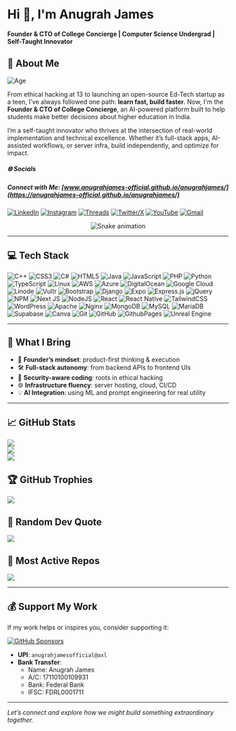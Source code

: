 # Hi 👋, I'm Anugrah James
**Founder & CTO of College Concierge | Computer Science Undergrad | Self-Taught Innovator**

## 🚀 About Me
![Age](https://img.shields.io/badge/Age-18-brightgreen)

From ethical hacking at 13 to launching an open-source Ed-Tech startup as a teen, I’ve always followed one path: **learn fast, build faster**. Now, I'm the **Founder & CTO of College Concierge**, an AI-powered platform built to help students make better decisions about higher education in India.

I’m a self-taught innovator who thrives at the intersection of real-world implementation and technical excellence. Whether it’s full-stack apps, AI-assisted workflows, or server infra, build independently, and optimize for impact.

##### 🌐 Socials

##### Connect with Me: [www.anugrahjames-official.github.io/anugrahjames/](https://anugrahjames-official.github.io/anugrahjames/)

[![LinkedIn](https://img.shields.io/badge/LinkedIn-%230077B5.svg?logo=linkedin&logoColor=white)](https://linkedin.com/in/anugrah-james) [![Instagram](https://img.shields.io/badge/Instagram-%23E4405F.svg?logo=Instagram&logoColor=white)](https://instagram.com/anugrahjames_official) [![Threads](https://img.shields.io/badge/Threads-000000?logo=threads&logoColor=white)](https://www.threads.net/@anugrahjames_official)
[![Twitter/X](https://img.shields.io/badge/X-black.svg?logo=X&logoColor=white)](https://x.com/AnugrahJames_AJ) [![YouTube](https://img.shields.io/badge/YouTube-%23FF0000.svg?logo=YouTube&logoColor=white)](https://youtube.com/@anugrahjames_official) [![Gmail](https://img.shields.io/badge/Email-D14836?logo=gmail&logoColor=white)](mailto:anugrahjames2006@gmail.com)

<!-- Snake Game Repo View -->

<div align="center">
  <img src="https://profile-readme-generator.com/assets/snake.svg" alt="Snake animation" />
</div>

---

## 💻 Tech Stack

![C++](https://img.shields.io/badge/c++-%2300599C.svg?style=for-the-badge&logo=c%2B%2B&logoColor=white) ![CSS3](https://img.shields.io/badge/css3-%231572B6.svg?style=for-the-badge&logo=css3&logoColor=white) ![C#](https://img.shields.io/badge/c%23-%23239120.svg?style=for-the-badge&logo=csharp&logoColor=white) ![HTML5](https://img.shields.io/badge/html5-%23E34F26.svg?style=for-the-badge&logo=html5&logoColor=white) ![Java](https://img.shields.io/badge/java-%23ED8B00.svg?style=for-the-badge&logo=openjdk&logoColor=white) ![JavaScript](https://img.shields.io/badge/javascript-%23323330.svg?style=for-the-badge&logo=javascript&logoColor=%23F7DF1E) ![PHP](https://img.shields.io/badge/php-%23777BB4.svg?style=for-the-badge&logo=php&logoColor=white) ![Python](https://img.shields.io/badge/python-3670A0?style=for-the-badge&logo=python&logoColor=ffdd54) ![TypeScript](https://img.shields.io/badge/typescript-%23007ACC.svg?style=for-the-badge&logo=typescript&logoColor=white) ![Linux](https://img.shields.io/badge/Linux-FCC624?style=for-the-badge&logo=linux&logoColor=black) ![AWS](https://img.shields.io/badge/AWS-%23FF9900.svg?style=for-the-badge&logo=amazon-aws&logoColor=white) ![Azure](https://img.shields.io/badge/azure-%230072C6.svg?style=for-the-badge&logo=microsoftazure&logoColor=white) ![DigitalOcean](https://img.shields.io/badge/DigitalOcean-%230167ff.svg?style=for-the-badge&logo=digitalOcean&logoColor=white) ![Google Cloud](https://img.shields.io/badge/GoogleCloud-%234285F4.svg?style=for-the-badge&logo=google-cloud&logoColor=white) ![Linode](https://img.shields.io/badge/linode-00A95C?style=for-the-badge&logo=linode&logoColor=white) ![Vultr](https://img.shields.io/badge/Vultr-007BFC.svg?style=for-the-badge&logo=vultr) ![Bootstrap](https://img.shields.io/badge/bootstrap-%238511FA.svg?style=for-the-badge&logo=bootstrap&logoColor=white) ![Django](https://img.shields.io/badge/django-%23092E20.svg?style=for-the-badge&logo=django&logoColor=white) ![Expo](https://img.shields.io/badge/expo-1C1E24?style=for-the-badge&logo=expo&logoColor=#D04A37) ![Express.js](https://img.shields.io/badge/express.js-%23404d59.svg?style=for-the-badge&logo=express&logoColor=%2361DAFB) ![jQuery](https://img.shields.io/badge/jquery-%230769AD.svg?style=for-the-badge&logo=jquery&logoColor=white) ![NPM](https://img.shields.io/badge/NPM-%23CB3837.svg?style=for-the-badge&logo=npm&logoColor=white) ![Next JS](https://img.shields.io/badge/Next-black?style=for-the-badge&logo=next.js&logoColor=white) ![NodeJS](https://img.shields.io/badge/node.js-6DA55F?style=for-the-badge&logo=node.js&logoColor=white) ![React](https://img.shields.io/badge/react-%2320232a.svg?style=for-the-badge&logo=react&logoColor=%2361DAFB) ![React Native](https://img.shields.io/badge/react_native-%2320232a.svg?style=for-the-badge&logo=react&logoColor=%2361DAFB) ![TailwindCSS](https://img.shields.io/badge/tailwindcss-%2338B2AC.svg?style=for-the-badge&logo=tailwind-css&logoColor=white) ![WordPress](https://img.shields.io/badge/WordPress-%23117AC9.svg?style=for-the-badge&logo=WordPress&logoColor=white) ![Apache](https://img.shields.io/badge/apache-%23D42029.svg?style=for-the-badge&logo=apache&logoColor=white) ![Nginx](https://img.shields.io/badge/nginx-%23009639.svg?style=for-the-badge&logo=nginx&logoColor=white) ![MongoDB](https://img.shields.io/badge/MongoDB-%234ea94b.svg?style=for-the-badge&logo=mongodb&logoColor=white) ![MySQL](https://img.shields.io/badge/mysql-4479A1.svg?style=for-the-badge&logo=mysql&logoColor=white) ![MariaDB](https://img.shields.io/badge/MariaDB-003545?style=for-the-badge&logo=mariadb&logoColor=white) ![Supabase](https://img.shields.io/badge/Supabase-3ECF8E?style=for-the-badge&logo=supabase&logoColor=white) ![Canva](https://img.shields.io/badge/Canva-%2300C4CC.svg?style=for-the-badge&logo=Canva&logoColor=white) ![Git](https://img.shields.io/badge/git-%23F05033.svg?style=for-the-badge&logo=git&logoColor=white) ![GitHub](https://img.shields.io/badge/github-%23121011.svg?style=for-the-badge&logo=github&logoColor=white)
![GithubPages](https://img.shields.io/badge/github%20pages-121013?style=for-the-badge&logo=github&logoColor=white)
![Unreal Engine](https://img.shields.io/badge/unrealengine-%23313131.svg?style=for-the-badge&logo=unrealengine&logoColor=white)

---

## 🔧 What I Bring

- 🧠 **Founder’s mindset**: product-first thinking & execution
- 🛠️ **Full-stack autonomy**: from backend APIs to frontend UIs
- 🔐 **Security-aware coding**: roots in ethical hacking
- ⚙️ **Infrastructure fluency**: server hosting, cloud, CI/CD
- 💡 **AI Integration**: using ML and prompt engineering for real utility

---

## 📈 GitHub Stats

![](https://github-readme-stats.vercel.app/api?username=anugrahjames-official&theme=dark&hide_border=false&include_all_commits=true&count_private=true)  
![](https://nirzak-streak-stats.vercel.app/?user=anugrahjames-official&theme=dark&hide_border=false)  
![](https://github-readme-stats.vercel.app/api/top-langs/?username=anugrahjames-official&theme=dark&hide_border=false&layout=compact)

## 🏆 GitHub Trophies
![](https://github-profile-trophy.vercel.app/?username=anugrahjames-official&theme=radical&no-frame=false&no-bg=true&margin-w=4)

## 🧠 Random Dev Quote
![](https://quotes-github-readme.vercel.app/api?type=horizontal&theme=radical)

## 📌 Most Active Repos
![](https://github-contributor-stats.vercel.app/api?username=anugrahjames-official&limit=5&theme=dark&combine_all_yearly_contributions=true)

---

## 💰 Support My Work

If my work helps or inspires you, consider supporting it:

[![GitHub Sponsors](https://img.shields.io/badge/GitHub%20Sponsors-121011?style=for-the-badge&logo=github&logoColor=white)](https://github.com/sponsors/anugrahjames-official)

- **UPI**: `anugrahjamesofficial@axl`
- **Bank Transfer**:
  - Name: Anugrah James
  - A/C: 17110100109931
  - Bank: Federal Bank
  - IFSC: FDRL0001711

---

_Let’s connect and explore how we might build something extraordinary together._
